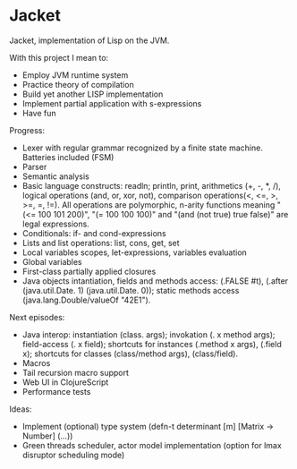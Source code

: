 Jacket
===

Jacket, implementation of Lisp on the JVM.

With this project I mean to:
* Employ JVM runtime system
* Practice theory of compilation
* Build yet another LISP implementation
* Implement partial application with s-expressions
* Have fun

Progress:
* Lexer with regular grammar recognized by a finite state machine. Batteries included (FSM)
* Parser
* Semantic analysis
* Basic language constructs: readln; println, print, arithmetics (+, -, *, /), logical operations (and, or, xor, not), comparison operations(<, <=, >, >=, =, !=). All operations are polymorphic, n-arity functions meaning "(<= 100 101 200)", "(= 100 100 100)" and "(and (not true) true false)" are legal expressions.
* Conditionals: if- and cond-expressions
* Lists and list operations: list, cons, get, set
* Local variables scopes, let-expressions, variables evaluation
* Global variables
* First-class partially applied closures
* Java objects intantiation, fields and methods access: (.FALSE #t), (.after (java.util.Date. 1) (java.util.Date. 0)); static methods access (java.lang.Double/valueOf "42E1").

Next episodes:
* Java interop: instantiation (class. args); invokation (. x method args); field-access (. x field); shortcuts for instances (.method x args), (.field x); shortcuts for classes (class/method args), (class/field).
* Macros
* Tail recursion macro support
* Web UI in ClojureScript
* Performance tests

Ideas:
* Implement (optional) type system (defn-t determinant [m] [Matrix -> Number] (...))
* Green threads scheduler, actor model implementation (option for lmax disruptor scheduling mode)